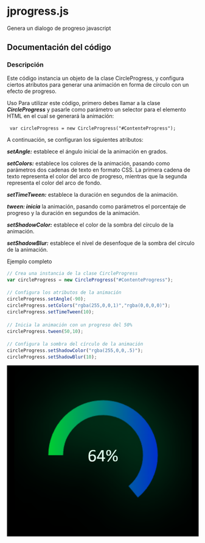 # jprogress.js
Genera un dialogo de progreso javascript



## Documentación del código
### Descripción
Este código instancia un objeto de la clase CircleProgress, y configura ciertos atributos para generar una animación en forma de círculo con un efecto de progreso.

Uso
Para utilizar este código, primero debes llamar a la clase ***CircleProgress*** y pasarle como parámetro un selector para el elemento HTML en el cual se generará la animación:

  ``` var circleProgress = new CircleProgress("#ContenteProgress");```
  
  
A continuación, se configuran los siguientes atributos:

***setAngle:*** establece el ángulo inicial de la animación en grados.

***setColors:*** establece los colores de la animación, pasando como parámetros dos cadenas de texto en formato CSS. La primera cadena de texto representa el color del arco de progreso, mientras que la segunda representa el color del arco de fondo.

***setTimeTween:*** establece la duración en segundos de la animación.

***tween: inicia*** la animación, pasando como parámetros el porcentaje de progreso y la duración en segundos de la animación.

***setShadowColor:*** establece el color de la sombra del círculo de la animación.

***setShadowBlur:*** establece el nivel de desenfoque de la sombra del círculo de la animación.

Ejemplo completo

```javascript
// Crea una instancia de la clase CircleProgress
var circleProgress = new CircleProgress("#ContenteProgress");

// Configura los atributos de la animación
circleProgress.setAngle(-90);
circleProgress.setColors("rgba(255,0,0,1)","rgba(0,0,0,0)");
circleProgress.setTimeTween(10);

// Inicia la animación con un progreso del 50%
circleProgress.tween(50,10);

// Configura la sombra del círculo de la animación
circleProgress.setShadowColor("rgba(255,0,0,.5)");
circleProgress.setShadowBlur(10);
```

![](./Captura.PNG)
